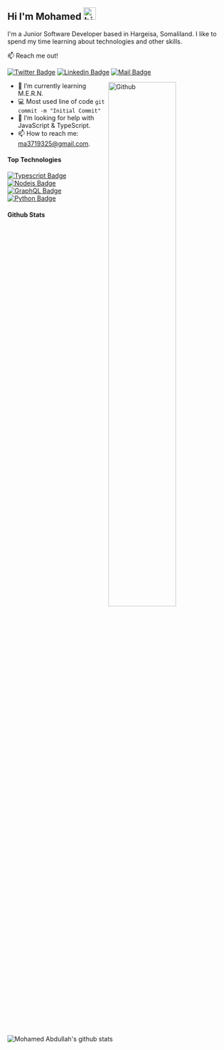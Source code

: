 ## Hi I'm Mohamed <img src="https://user-images.githubusercontent.com/1303154/88677602-1635ba80-d120-11ea-84d8-d263ba5fc3c0.gif" width="28px" alt="hi">

I'm a Junior Software Developer based in Hargeisa, Somaliland. I like to spend my time learning about technologies and other skills. 

:mailbox: Reach me out!

[![Twitter Badge](https://img.shields.io/badge/-@MAbdullah-1ca0f1?style=flat&labelColor=1ca0f1&logo=twitter&logoColor=white&link=https://twitter.com/Ipenywis)](https://twitter.com/MAbdullah) [![Linkedin Badge](https://img.shields.io/badge/-Moahmed-0e76a8?style=flat&labelColor=0e76a8&logo=linkedin&logoColor=white)](https://www.linkedin.com/in/Mohamed-Abdullah-a13691223/) [![Mail Badge](https://img.shields.io/badge/-Mohamed-c0392b?style=flat&labelColor=c0392b&logo=gmail&logoColor=white)](mailto:ma3719325@gmail.com)

<img width="55%" align="right" alt="Github" src="https://raw.githubusercontent.com/onimur/.github/master/.resources/git-header.svg" />
<!-- TODO: Add last video link -->

- 🔭 I’m currently learning M.E.R.N.
- :computer: Most used line of code `git commit -m "Initial Commit"`
- 🤔 I’m looking for help with JavaScript & TypeScript.
- 📫 How to reach me: ma3719325@gmail.com.

#### Top Technologies

<!-- TODO: Make technologies links takes you to repositories -->

[![Typescript Badge](https://img.shields.io/badge/-Typescript-007acc?style=for-the-badge&labelColor=black&logo=typescript&logoColor=007acc)](#) [![Nodejs Badge](https://img.shields.io/badge/-Nodejs-3C873A?style=for-the-badge&labelColor=black&logo=node.js&logoColor=3C873A)](#) [![GraphQL Badge](https://img.shields.io/badge/-GraphQl-e535ab?style=for-the-badge&labelColor=black&logo=graphql&logoColor=e535ab)](#) [![Python Badge](https://img.shields.io/badge/-Flutter-3F79AC?style=for-the-badge&labelColor=black&logo=flutter&logoColor=3F79AC)](#) 


#### Github Stats

![Mohamed Abdullah's github stats](https://github-readme-stats.vercel.app/api?username=MAbdullahx&count_private=true&theme=tokyonight&hide=contribs,prs)

